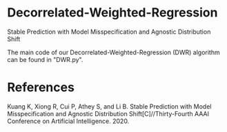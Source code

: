 # Decorrelated-Weighted-Regression
Stable Prediction with Model Misspecification and Agnostic Distribution Shift

The main code of our Decorrelated-Weighted-Regression (DWR) algorithm can be found in "DWR.py".


# References

Kuang K, Xiong R, Cui P, Athey S, and Li B. Stable Prediction with Model Misspecification and Agnostic Distribution Shift[C]//Thirty-Fourth AAAI Conference on Artificial Intelligence. 2020.
